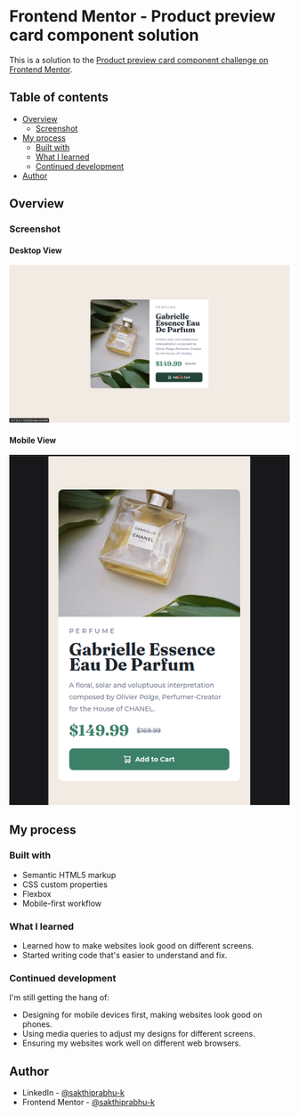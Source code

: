 # Frontend Mentor - Product preview card component solution

This is a solution to the [Product preview card component challenge on Frontend Mentor](https://www.frontendmentor.io/challenges/product-preview-card-component-GO7UmttRfa).

## Table of contents

- [Overview](#overview)
  - [Screenshot](#screenshot)
- [My process](#my-process)
  - [Built with](#built-with)
  - [What I learned](#what-i-learned)
  - [Continued development](#continued-development)
- [Author](#author)

## Overview

### Screenshot

#### Desktop View

![desktop-view-screenshot](/screenshots/desktop-view-screenshot.png)

#### Mobile View

![mobile-view-screenshot](/screenshots/mobile-view-screenshot.png)

## My process

### Built with

- Semantic HTML5 markup
- CSS custom properties
- Flexbox
- Mobile-first workflow

### What I learned

- Learned how to make websites look good on different screens.
- Started writing code that's easier to understand and fix.

### Continued development

I'm still getting the hang of:

- Designing for mobile devices first, making websites look good on phones.
- Using media queries to adjust my designs for different screens.
- Ensuring my websites work well on different web browsers.

## Author

- LinkedIn - [@sakthiprabhu-k](https://www.linkedin.com/in/sakthiprabhu-k)
- Frontend Mentor - [@sakthiprabhu-k](https://www.frontendmentor.io/profile/sakthiprabhu-k)
